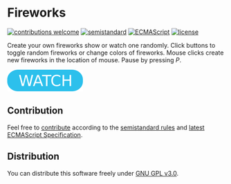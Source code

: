 # Fireworks

[![contributions welcome](https://img.shields.io/badge/contributions-welcome-brightgreen.svg)](https://github.com/berkerol/fireworks/issues)
[![semistandard](https://img.shields.io/badge/code%20style-semistandard-brightgreen.svg)](https://github.com/Flet/semistandard)
[![ECMAScript](https://img.shields.io/badge/ECMAScript-latest-brightgreen.svg)](https://www.ecma-international.org/ecma-262)
[![license](https://img.shields.io/badge/license-GNU%20GPL%20v3.0-blue.svg)](https://github.com/berkerol/fireworks/blob/master/LICENSE)

Create your own fireworks show or watch one randomly. Click buttons to toggle random fireworks or change colors of fireworks. Mouse clicks create new fireworks in the location of mouse. Pause by pressing _P_.

[![button](watch.png)](https://berkerol.github.io/fireworks/fireworks.html)

## Contribution

Feel free to [contribute](https://github.com/berkerol/fireworks/issues) according to the [semistandard rules](https://github.com/Flet/semistandard) and [latest ECMAScript Specification](https://www.ecma-international.org/ecma-262).

## Distribution

You can distribute this software freely under [GNU GPL v3.0](https://github.com/berkerol/fireworks/blob/master/LICENSE).
